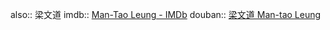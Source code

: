 also:: 梁文道
imdb:: [Man-Tao Leung - IMDb](https://www.imdb.com/name/nm4365576/)
douban:: [梁文道 Man-tao Leung](https://movie.douban.com/celebrity/1348938/)
